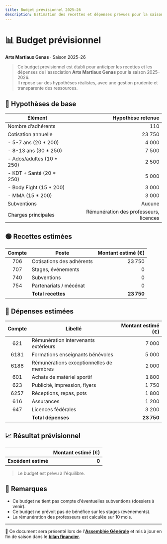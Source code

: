 ```yaml
---
title: Budget prévisionnel 2025–26
description: Estimation des recettes et dépenses prévues pour la saison
---
```

# 📊 Budget prévisionnel
**Arts Martiaux Genas** · Saison 2025–26

> Ce budget prévisionnel est établi pour anticiper les recettes et les dépenses de l'association **Arts Martiaux Genas** pour la saison 2025–2026.  
> Il repose sur des hypothèses réalistes, avec une gestion prudente et transparente des ressources.

## 📌 Hypothèses de base

| Élément                   | Hypothèse retenue                      |
|---------------------------|---------------------------------------:|
| Nombre d’adhérents        | 110                                    |
| Cotisation annuelle       | 23 750                                 |
| - 5-7 ans (20 * 200)      |  4 000                                 |
| - 8-13 ans (30 * 250)     |  7 500                                 |
| - Ados/adultes (10 * 250) |  2 500                                 |
| - KDT + Santé (20 * 250)  |  5 000                                 |
| - Body Fight (15 * 200)   |  3 000                                 |
| - MMA (15 * 200)          |  3 000                                 |
| Subventions               | Aucune                                 |
| Charges principales       | Rémunération des professeurs, licences |

## 🟢 Recettes estimées

| Compte | Poste                       | Montant estimé (€) |
|:------:|-----------------------------|-------------------:|
| 706    | Cotisations des adhérents   |   23 750           |
| 707    | Stages, événements          |        0           |
| 740    | Subventions                 |        0           |
| 754    | Partenariats / mécénat      |        0           |
|        | **Total recettes**          | **23 750**         |

## 🔴 Dépenses estimées

| Compte | Libellé                                  | Montant estimé (€) |
|:------:|------------------------------------------|-------------------:|
| 621    | Rémunération intervenants extérieurs     |    7 000           |
| 6181   | Formations enseignants bénévoles         |    5 000           |
| 6188   | Rémunérations exceptionnelles de membres |    2 000           |
| 601    | Achats de matériel sportif               |    1 800           |
| 623    | Publicité, impression, flyers            |    1 750           |
| 6257   | Réceptions, repas, pots                  |    1 800           |
| 616    | Assurances                               |    1 200           |
| 647    | Licences fédérales                       |    3 200           |
|        | **Total dépenses**                       | **23 750**         |

## 📈 Résultat prévisionnel

|                                    | Montant estimé (€) |
|------------------------------------|-------------------:|
| **Excédent estimé**                | **0**              |

> Le budget est prévu à l'équilibre.

## 🧾 Remarques

- Ce budget ne tient pas compte d'éventuelles subventions (dossiers à venir).
- Ce budget ne prévoit pas de bénéfice sur les stages (événements).
- La rémunération des professeurs est calculée sur 10 mois.

---

📁 Ce document sera présenté lors de l'**[Assemblée Générale](ag/pv)** et mis à jour en fin de saison dans le **[bilan financier](bilan)**.